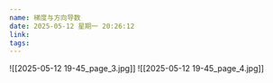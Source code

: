 ```yaml
---
name: 梯度与方向导数
date: 2025-05-12 星期一 20:26:12
link: 
tags:
---
```

![[2025-05-12 19-45_page_3.jpg]]
![[2025-05-12 19-45_page_4.jpg]]